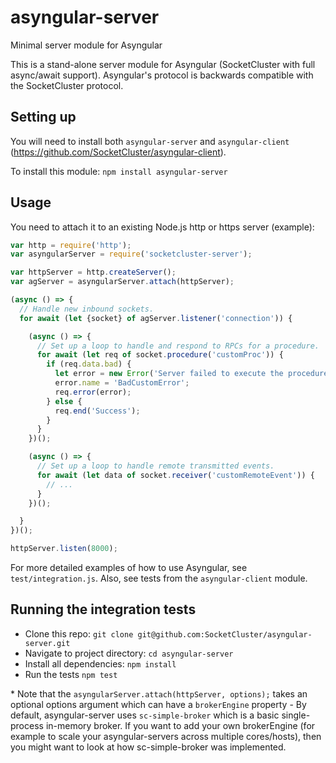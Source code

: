 # asyngular-server
Minimal server module for Asyngular

This is a stand-alone server module for Asyngular (SocketCluster with full async/await support).
Asyngular's protocol is backwards compatible with the SocketCluster protocol.

## Setting up

You will need to install both ```asyngular-server``` and ```asyngular-client``` (https://github.com/SocketCluster/asyngular-client).

To install this module:
```npm install asyngular-server```

## Usage

You need to attach it to an existing Node.js http or https server (example):
```js
var http = require('http');
var asyngularServer = require('socketcluster-server');

var httpServer = http.createServer();
var agServer = asyngularServer.attach(httpServer);

(async () => {
  // Handle new inbound sockets.
  for await (let {socket} of agServer.listener('connection')) {

    (async () => {
      // Set up a loop to handle and respond to RPCs for a procedure.
      for await (let req of socket.procedure('customProc')) {
        if (req.data.bad) {
          let error = new Error('Server failed to execute the procedure');
          error.name = 'BadCustomError';
          req.error(error);
        } else {
          req.end('Success');
        }
      }
    })();

    (async () => {
      // Set up a loop to handle remote transmitted events.
      for await (let data of socket.receiver('customRemoteEvent')) {
        // ...
      }
    })();

  }
})();

httpServer.listen(8000);
```

For more detailed examples of how to use Asyngular, see `test/integration.js`.
Also, see tests from the `asyngular-client` module.

## Running the integration tests

- Clone this repo: `git clone git@github.com:SocketCluster/asyngular-server.git`
- Navigate to project directory: `cd asyngular-server`
- Install all dependencies: `npm install`
- Run the tests `npm test`

\* Note that the ```asyngularServer.attach(httpServer, options);``` takes an optional options argument which can have a ```brokerEngine``` property - By default, asyngular-server
uses ```sc-simple-broker``` which is a basic single-process in-memory broker. If you want to add your own brokerEngine (for example to scale your asyngular-servers across multiple cores/hosts), then you might want to look at how sc-simple-broker was implemented.
